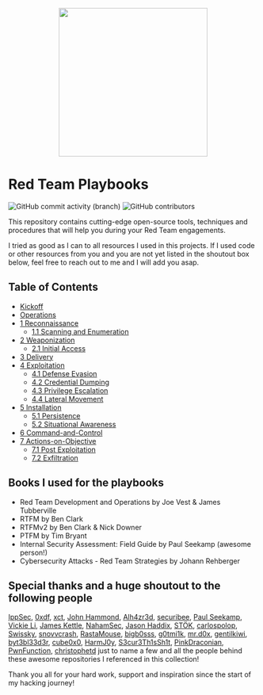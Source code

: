 <p align="center">
  <img width="300" height="300" src="https://github.com/0xsyr0/Red-Team-Playbooks/blob/master/images/red-team.png">
</p>

# Red Team Playbooks

![GitHub commit activity (branch)](https://img.shields.io/github/commit-activity/m/0xsyr0/Red-Team-Playbooks) ![GitHub contributors](https://img.shields.io/github/contributors/0xsyr0/Red-Team-Playbooks)

This repository contains cutting-edge open-source tools, techniques and procedures that will help you during your Red Team engagements.

I tried as good as I can to all resources I used in this projects. If I used code or other resources from you and you are not yet listed in the shoutout box below, feel free to reach out to me and I will add you asap.

## Table of Contents

- [Kickoff](https://github.com/0xsyr0/Red-Team-Playbooks/blob/master/Kickoff/Kickoff.md)
- [Operations](https://github.com/0xsyr0/Red-Team-Playbooks/blob/master/Operations/Operations.md)
- [1 Reconnaissance](https://github.com/0xsyr0/Red-Team-Playbooks/blob/master/1-Reconnaissance/1-Reconnaissance.md)
	- [1.1 Scanning and Enumeration](https://github.com/0xsyr0/Red-Team-Playbooks/blob/master/1-Reconnaissance/1.1-Scanning-and-Enumeration.md)
- [2 Weaponization](https://github.com/0xsyr0/Red-Team-Playbooks/blob/master/2-Weaponization/2-Weaponization.md)
	- [2.1 Initial Access](https://github.com/0xsyr0/Red-Team-Playbooks/blob/master/2-Weaponization/2.1-Initial-Access.md)
- [3 Delivery](https://github.com/0xsyr0/Red-Team-Playbooks/blob/master/3-Delivery/3-Delivery.md)
- [4 Exploitation](https://github.com/0xsyr0/Red-Team-Playbooks/blob/master/4-Exploitation/4-Exploitation.md)
	- [4.1 Defense Evasion](https://github.com/0xsyr0/Red-Team-Playbooks/blob/master/4-Exploitation/4.1-Defense-Evasion.md)
	- [4.2 Credential Dumping](https://github.com/0xsyr0/Red-Team-Playbooks/blob/master/4-Exploitation/4.2-Credential-Dumping.md)
	- [4.3 Privilege Escalation](https://github.com/0xsyr0/Red-Team-Playbooks/blob/master/4-Exploitation/4.3-Privilege-Escalation.md)
	- [4.4 Lateral Movement](https://github.com/0xsyr0/Red-Team-Playbooks/blob/master/4-Exploitation/4.4-Lateral-Movement.md)
- [5 Installation](https://github.com/0xsyr0/Red-Team-Playbooks/blob/master/5-Installation/5-Installation.md)
	- [5.1 Persistence](https://github.com/0xsyr0/Red-Team-Playbooks/blob/master/5-Installation/5.1-Persistence.md)
	- [5.2 Situational Awareness](https://github.com/0xsyr0/Red-Team-Playbooks/blob/master/5-Installation/5.2-Situational-Awareness.md)
- [6 Command-and-Control](https://github.com/0xsyr0/Red-Team-Playbooks/blob/master/6-Command-and-Control/6-Command-and-Control.md)
- [7 Actions-on-Objective](https://github.com/0xsyr0/Red-Team-Playbooks/blob/master/7-Actions-on-Objective/7-Actions-on-Objective.md)
	- [7.1 Post Exploitation](https://github.com/0xsyr0/Red-Team-Playbooks/blob/master/7-Actions-on-Objective/7.1-Post-Exploitation.md)
	- [7.2 Exfiltration](https://github.com/0xsyr0/Red-Team-Playbooks/blob/master/7-Actions-on-Objective/7.2-Exfiltration.md)

## Books I used for the playbooks

- Red Team Development and Operations by Joe Vest & James Tubberville
- RTFM by Ben Clark
- RTFMv2 by Ben Clark & Nick Downer
- PTFM by Tim Bryant
- Internal Security Assessment: Field Guide by Paul Seekamp (awesome person!)
- Cybersecurity Attacks - Red Team Strategies by Johann Rehberger

## Special thanks and a huge shoutout to the following people

[IppSec](https://twitter.com/ippsec), [0xdf](https://twitter.com/0xdf_), [xct](https://twitter.com/xct_de), [John Hammond](https://twitter.com/_JohnHammond), [Alh4zr3d](https://twitter.com/Alh4zr3d), [securibee](https://twitter.com/securibee), [Paul Seekamp](https://twitter.com/nullenc0de), [Vickie Li](https://twitter.com/vickieli7), [James Kettle](https://twitter.com/albinowax), [NahamSec](https://twitter.com/NahamSec), [Jason Haddix](https://twitter.com/Jhaddix), [STÖK](https://twitter.com/stokfredrik), [carlospolop](https://twitter.com/hacktricks_live), [Swissky](https://twitter.com/pentest_swissky), [snovvcrash](https://twitter.com/snovvcrash), [RastaMouse](https://twitter.com/_RastaMouse), [bigb0sss](https://github.com/bigb0sss), [g0tmi1k](https://twitter.com/g0tmi1k), [mr.d0x](https://twitter.com/mrd0x), [gentilkiwi](https://twitter.com/gentilkiwi), [byt3bl33d3r](https://twitter.com/byt3bl33d3r), [cube0x0](https://twitter.com/cube0x0), [HarmJ0y](https://twitter.com/harmj0y), [S3cur3Th1sSh1t](https://twitter.com/ShitSecure), [PinkDraconian](https://twitter.com/PinkDraconian), [PwnFunction](https://twitter.com/PwnFunction), [christophetd](https://twitter.com/christophetd) just to name a few and all the people behind these awesome repositories I referenced in this collection!

Thank you all for your hard work, support and inspiration since the start of my hacking journey!
